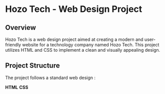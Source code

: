 # Hozo Tech - Web Design Project

## Overview

Hozo Tech is a web design project aimed at creating a modern and user-friendly website for a technology company named Hozo Tech. This project utilizes HTML and CSS to implement a clean and visually appealing design.

## Project Structure

The project follows a standard web design :

**HTML**
**CSS**

